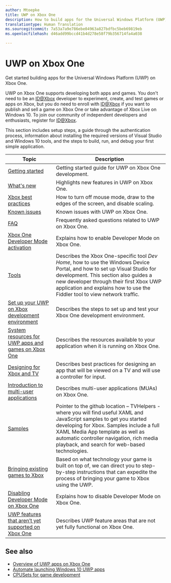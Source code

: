 ```yaml
---
author: Mtoepke
title: UWP on Xbox One
description: How to build apps for the Universal Windows Platform (UWP) on Xbox One.
translationtype: Human Translation
ms.sourcegitcommit: 7a53a7a9e786ebe04963a827bdfbc5beb69819eb
ms.openlocfilehash: d46add99bccd41b4d278e58f79b356714fa4a038

---
```


# UWP on Xbox One

Get started building apps for the Universal Windows Platform (UWP) on Xbox One.

UWP on Xbox One supports developing both apps and games. You don't need to be an [ID@Xbox](http://www.xbox.com/Developers/id) developer to experiment, create, and test games or apps on Xbox, but you do need to enroll with [ID@Xbox](http://www.xbox.com/Developers/id) if you want to publish and sell a game on Xbox One or take advantage of Xbox Live on Windows 10. To join our community of independent developers and enthusiasts, register for [ID@Xbox](http://www.xbox.com/Developers/id). 

This section includes setup steps, a guide through the authentication process, information about installing the required versions of Visual Studio and Windows 10 tools, and the steps to build, run, and debug your first simple application. 

| Topic      | Description |
|------------|-------------|
|[Getting started](getting-started.md)| Getting started guide for UWP on Xbox One development. |
|[What's new](whats-new.md)| Highlights new features in UWP on Xbox One. |
|[Xbox best practices](tailoring-for-xbox.md)| How to turn off mouse mode, draw to the edges of the screen, and disable scaling. |
|[Known issues](known-issues.md)| Known issues with UWP on Xbox One. |
|[FAQ](frequently-asked-questions.md)| Frequently asked questions related to UWP on Xbox One. |
|[Xbox One Developer Mode activation](devkit-activation.md)| Explains how to enable Developer Mode on Xbox One. |
|[Tools](introduction-to-xbox-tools.md)| Describes the Xbox One-specific tool _Dev Home_, how to use the Windows Device Portal, and how to set up Visual Studio for development. This section also guides a new developer through their first Xbox UWP application and explains how to use the Fiddler tool to view network traffic. |
|[Set up your UWP on Xbox development environment](development-environment-setup.md)| Describes the steps to set up and test your Xbox One development environment. |
|[System resources for UWP apps and games on Xbox One](system-resource-allocation.md)| Describes the resources available to your application when it is running on Xbox One. | 
|[Designing for Xbox and TV](..\input-and-devices\designing-for-tv.md)| Describes best practices for designing an app that will be viewed on a TV and will use a controller for input. |  
|[Introduction to multi-user applications](multi-user-applications.md)| Describes multi-user applications (MUAs) on Xbox One. |
|[Samples](samples.md)| Pointer to the github location – TVHelpers - where you will find useful XAML and JavaScript samples to get you started developing for Xbox. Samples include a full XAML Media App template as well as automatic controller navigation, rich media playback, and search for web-based technologies. |
|[Bringing existing games to Xbox](development-lanes-landing.md)|Based on what technology your game is built on top of, we can direct you to step-by-step instructions that can expedite the process of bringing your game to Xbox using the UWP.|
|[Disabling Developer Mode on Xbox One](devkit-deactivation.md)| Explains how to disable Developer Mode on Xbox One. |
|[UWP features that aren’t yet supported on Xbox One](http://go.microsoft.com/fwlink/p/?LinkId=760755)|  Describes UWP feature areas that are not yet fully functional on Xbox One.|  

## See also
- [Overview of UWP apps on Xbox One](http://go.microsoft.com/fwlink/p/?LinkId=780786) 
- [Automate launching Windows 10 UWP apps](automate-launching-uwp-apps.md)
- [CPUSets for game development](cpusets-games.md)
  



<!--HONumber=Aug16_HO5-->


